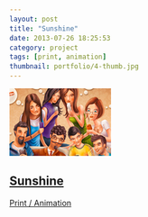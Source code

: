 ```yaml
---
layout: post
title: "Sunshine"
date: 2013-07-26 18:25:53
category: project
tags: [print, animation]
thumbnail: portfolio/4-thumb.jpg
---
```


<a href="portfolio/4.jpg" rel="portfolio" class="folio">
  <img src="portfolio/4-thumb.jpg" alt="" >
  <h2 class="title">Sunshine</h2>
  <span class="categorie">Print / Animation</span>
</a>

